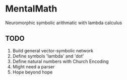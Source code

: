 # MentalMath

Neuromorphic symbolic arithmatic with lambda calculus

## TODO

1. Build general vector-symbolic network
2. Define symbols 'lambda' and 'dot'
3. Define natural numbers with Church Encoding
4. Might need a parser
4. Hope beyond hope
